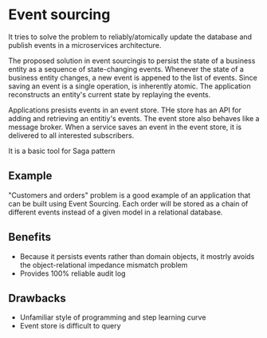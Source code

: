 # Event sourcing

It tries to solve the problem to reliably/atomically update the database and publish events in a microservices architecture.

The proposed solution in event sourcingis to persist the state of a business entity as a sequence of state-changing events. Whenever the state of a business entity changes, a new event is appened to the list of events. Since saving an event is a single operation, is inherently atomic. The application reconstructs an entity's current state by replaying the events.

Applications presists events in an event store. THe store has an API for adding and retrieving an entitiy's events. The event store also behaves like a message broker. When a service saves an event in the event store, it is delivered to all interested subscribers.

It is a basic tool for Saga pattern

## Example

"Customers and orders" problem is a good example of an application that can be built using Event Sourcing. Each order will be stored as a chain of different events instead of a given model in a relational database. 

## Benefits

- Because it persists events rather than domain objects, it mostrly avoids the object-relational impedance mismatch problem
- Provides 100% reliable audit log

## Drawbacks

- Unfamiliar style of programming and step learning curve
- Event store is difficult to query
